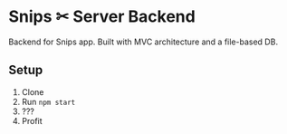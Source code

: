 # Snips ✂ Server Backend

Backend for Snips app.
Built with MVC architecture and a file-based DB.

## Setup
1. Clone
2. Run `npm start`
3. ???
4. Profit

